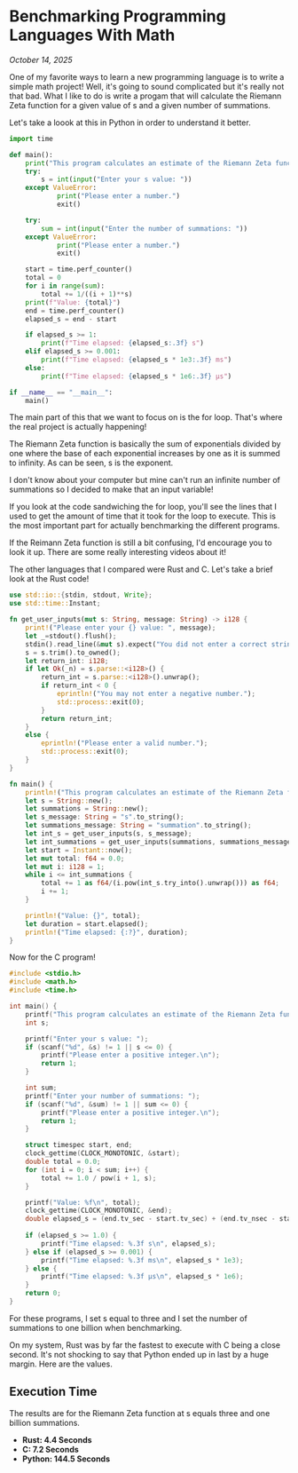 # Benchmarking Programming Languages With Math

*October 14, 2025*

One of my favorite ways to learn a new programming language is to write a simple math project! Well, it's going to sound complicated but it's really not that bad. What I like to do is write a progam that will calculate the Riemann Zeta function for a given value of s and a given number of summations.

Let's take a loook at this in Python in order to understand it better. 

```python
import time

def main():
    print("This program calculates an estimate of the Riemann Zeta function.")
    try: 
        s = int(input("Enter your s value: "))
    except ValueError:
            print("Please enter a number.")
            exit()

    try:
        sum = int(input("Enter the number of summations: "))
    except ValueError:
            print("Please enter a number.")
            exit()

    start = time.perf_counter()
    total = 0
    for i in range(sum):
        total += 1/((i + 1)**s)
    print(f"Value: {total}")
    end = time.perf_counter()
    elapsed_s = end - start

    if elapsed_s >= 1:
        print(f"Time elapsed: {elapsed_s:.3f} s")
    elif elapsed_s >= 0.001:
        print(f"Time elapsed: {elapsed_s * 1e3:.3f} ms")
    else:
        print(f"Time elapsed: {elapsed_s * 1e6:.3f} µs")

if __name__ == "__main__":
    main()
```

The main part of this that we want to focus on is the for loop. That's where the real project is actually happening!

The Riemann Zeta function is basically the sum of exponentials divided by one where the base of each exponential increases by one as it is summed to infinity. As can be seen, s is the exponent.

I don't know about your computer but mine can't run an infinite number of summations so I decided to make that an input variable! 

If you look at the code sandwiching the for loop, you'll see the lines that I used to get the amount of time that it took for the loop to execute. This is the most important part for actually benchmarking the different programs.

If the Reimann Zeta function is still a bit confusing, I'd encourage you to look it up. There are some really interesting videos about it! 

The other languages that I compared were Rust and C. Let's take a brief look at the Rust code! 

```rust
use std::io::{stdin, stdout, Write};
use std::time::Instant;

fn get_user_inputs(mut s: String, message: String) -> i128 {
    print!("Please enter your {} value: ", message);
    let _=stdout().flush();
    stdin().read_line(&mut s).expect("You did not enter a correct string");
    s = s.trim().to_owned();
    let return_int: i128;
    if let Ok(_n) = s.parse::<i128>() {
        return_int = s.parse::<i128>().unwrap();
        if return_int < 0 {
            eprintln!("You may not enter a negative number.");
            std::process::exit(0);
        }
        return return_int;
    }
    else {
        eprintln!("Please enter a valid number.");
        std::process::exit(0);
    }
}

fn main() {
    println!("This program calculates an estimate of the Riemann Zeta function.");
    let s = String::new();
    let summations = String::new();
    let s_message: String = "s".to_string();
    let summations_message: String = "summation".to_string();
    let int_s = get_user_inputs(s, s_message);
    let int_summations = get_user_inputs(summations, summations_message);
    let start = Instant::now();
    let mut total: f64 = 0.0;
    let mut i: i128 = 1;
    while i <= int_summations {
        total += 1 as f64/(i.pow(int_s.try_into().unwrap())) as f64;
        i += 1;
    }

    println!("Value: {}", total);
    let duration = start.elapsed();
    println!("Time elapsed: {:?}", duration);
}
```

Now for the C program!

```c
#include <stdio.h>
#include <math.h>
#include <time.h>

int main() {
    printf("This program calculates an estimate of the Riemann Zeta function.\n");
    int s;

    printf("Enter your s value: ");
    if (scanf("%d", &s) != 1 || s <= 0) {
        printf("Please enter a positive integer.\n");
        return 1;
    }

    int sum;
    printf("Enter your number of summations: ");
    if (scanf("%d", &sum) != 1 || sum <= 0) {
        printf("Please enter a positive integer.\n");
        return 1;
    }

    struct timespec start, end;
    clock_gettime(CLOCK_MONOTONIC, &start);
    double total = 0.0; 
    for (int i = 0; i < sum; i++) {
        total += 1.0 / pow(i + 1, s); 
    }

    printf("Value: %f\n", total);
    clock_gettime(CLOCK_MONOTONIC, &end);
    double elapsed_s = (end.tv_sec - start.tv_sec) + (end.tv_nsec - start.tv_nsec) / 1e9;
    
    if (elapsed_s >= 1.0) {
        printf("Time elapsed: %.3f s\n", elapsed_s);
    } else if (elapsed_s >= 0.001) {
        printf("Time elapsed: %.3f ms\n", elapsed_s * 1e3);
    } else {
        printf("Time elapsed: %.3f µs\n", elapsed_s * 1e6);
    }
    return 0;
}
```

For these programs, I set s equal to three and I set the number of summations to one billion when benchmarking. 

On my system, Rust was by far the fastest to execute with C being a close second. It's not shocking to say that Python ended up in last by a huge margin. Here are the values. 

## Execution Time

The results are for the Riemann Zeta function at s equals three and one billion summations.

- **Rust: 4.4 Seconds**
- **C: 7.2 Seconds**
- **Python: 144.5 Seconds**
